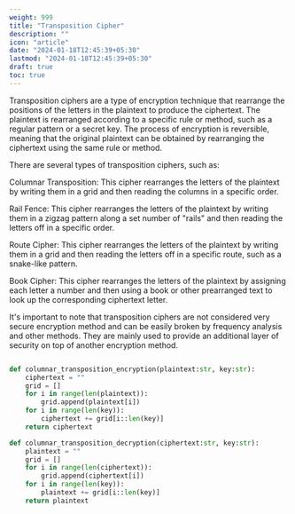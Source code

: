 ```yaml
---
weight: 999
title: "Transposition Cipher"
description: ""
icon: "article"
date: "2024-01-18T12:45:39+05:30"
lastmod: "2024-01-18T12:45:39+05:30"
draft: true
toc: true
---
```


Transposition ciphers are a type of encryption technique that rearrange the positions of the letters in the plaintext to produce the ciphertext. The plaintext is rearranged according to a specific rule or method, such as a regular pattern or a secret key. The process of encryption is reversible, meaning that the original plaintext can be obtained by rearranging the ciphertext using the same rule or method.

There are several types of transposition ciphers, such as:

Columnar Transposition: This cipher rearranges the letters of the plaintext by writing them in a grid and then reading the columns in a specific order.

Rail Fence: This cipher rearranges the letters of the plaintext by writing them in a zigzag pattern along a set number of "rails" and then reading the letters off in a specific order.

Route Cipher: This cipher rearranges the letters of the plaintext by writing them in a grid and then reading the letters off in a specific route, such as a snake-like pattern.

Book Cipher: This cipher rearranges the letters of the plaintext by assigning each letter a number and then using a book or other prearranged text to look up the corresponding ciphertext letter.

It's important to note that transposition ciphers are not considered very secure encryption method and can be easily broken by frequency analysis and other methods. They are mainly used to provide an additional layer of security on top of another encryption method.

``````python

def columnar_transposition_encryption(plaintext:str, key:str):
    ciphertext = ""
    grid = []
    for i in range(len(plaintext)):
        grid.append(plaintext[i])
    for i in range(len(key)):
        ciphertext += grid[i::len(key)]
    return ciphertext

def columnar_transposition_decryption(ciphertext:str, key:str):
    plaintext = ""
    grid = []
    for i in range(len(ciphertext)):
        grid.append(ciphertext[i])
    for i in range(len(key)):
        plaintext += grid[i::len(key)]
    return plaintext
``````